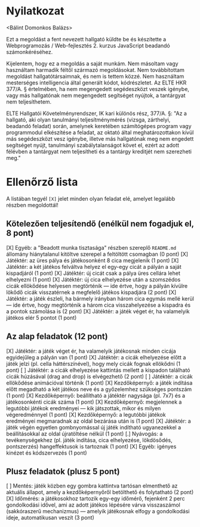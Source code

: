 # Nyilatkozat

<Bálint Domonkos Balázs>
<A9GWMG>

Ezt a megoldást a fent nevezett hallgató küldte be és készítette a Webprogramozás / Web-fejlesztés 2. kurzus JavaScript beadandó számonkéréséhez.

Kijelentem, hogy ez a megoldás a saját munkám. Nem másoltam vagy használtam harmadik féltől származó megoldásokat. Nem továbbítottam megoldást hallgatótársaimnak, és nem is tettem közzé. Nem használtam mesterséges intelligencia által generált kódot, kódrészletet. Az ELTE HKR 377/A. § értelmében, ha nem megengedett segédeszközt veszek igénybe, vagy más hallgatónak nem megengedett segítséget nyújtok, a tantárgyat nem teljesíthetem.

ELTE Hallgatói Követelményrendszer, IK kari különös rész, 377/A. §: "Az a hallgató, aki olyan tanulmányi teljesítménymérés (vizsga, zárthelyi, beadandó feladat) során, amelynek keretében számítógépes program vagy programmodul elkészítése a feladat, az oktató által meghatározottakon kívül más segédeszközt vesz igénybe, illetve más hallgatónak meg nem engedett segítséget nyújt, tanulmányi szabálytalanságot követ el, ezért az adott félévben a tantárgyat nem teljesítheti és a tantárgy kreditjét nem szerezheti meg."

# Ellenőrző lista

A listában tegyél `[X]` jelet minden olyan feladat elé, amelyet legalább részben megoldottál!

## Kötelezően teljesítendő (enélkül nem fogadjuk el, 8 pont)

[X] Egyéb: a "Beadott munka tisztasága" részben szereplő `README.md` állomány hiánytalanul kitöltve szerepel a feltöltött csomagban (0 pont)
[X] Játéktér: az üres pálya és játékosonként 8 cica megjelenik (1 pont)
[X] Játéktér: a két játékos felváltva helyez el egy-egy cicát a pályán a saját kispadjáról (1 pont)
[X] Játéktér: új cicát csak a pálya üres cellára lehet elhelyezni (1 pont)
[X] Játéktér: új cica elhelyezése után a szomszédos cicák ellökődése helyesen megtörténik — ide értve, hogy a pályán kívülre lökődő cicák visszatérnek a megfelelő játékos kispadjára (2 pont)
[X] Játéktér: a játék észleli, ha bármely irányban három cica egymás mellé kerül — ide értve, hogy megtörténik a három cica visszahelyezése a kispadra és a pontok számolása is (2 pont)
[X] Játéktér: a játék véget ér, ha valamelyik játékos elér 5 pontot (1 pont)

## Az alap feladatok (12 pont)

[X] Játéktér: a játék véget ér, ha valamelyik játékosnak minden cicája egyidejűleg a pályán van (1 pont)
[X] Játéktér: a cicák elhelyezése előtt a játék jelzi (pl. cella háttérszínével), hogy mely cicák fognak ellökődni (1 pont)
[ ] Játéktér: a cicák elhelyezése kattintás mellett a kispadon található cicák húzásával (drag and drop) is elvégezhető (2 pont)
[ ] Játéktér: a cicák ellökődése animációval történik (1 pont)
[X] Kezdőképernyő: a játék indítása előtt megadható a két játékos neve és a győzelemhez szükséges pontszám (1 pont)
[X] Kezdőképernyő: beállítható a játéktér nagysága (pl. 7x7) és a játékosonkénti cicák száma (1 pont)
[X] Kezdőképernyő: megjelennek a legutóbbi játékok eredményei — kik játszottak, mikor és milyen végeredménnyel (1 pont)
[X] Kezdőképernyő: a legutóbbi játékok eredményei megmaradnak az oldal bezárása után is (1 pont)
[X] Játéktér: a játék végén egyetlen gombnyomással új játék indítható ugyanezekkel a beállításokkal az oldal újratöltése nélkül (1 pont)
[.] Nyávogás: a tevékenységekhez (pl. játék indítása, cica elhelyezése, lökdösődés, pontszerzés) hangeffektusok is tartoznak (1 pont)
[X] Egyéb: igényes kinézet és kódszervezés (1 pont)

## Plusz feladatok (plusz 5 pont)

[ ] Mentés: játék közben egy gombra kattintva tartósan elmenthető az aktuális állapot, amely a kezdőképernyőről betölthető és folytatható (2 pont)
[X] Időmérés: a játékosokhoz tartozik egy-egy időmérő, fejenként 2 perc gondolkodási idővel, ami az adott játékos lépésére várva visszaszámol (sakkóraszerű mechanizmus) — amelyik játékosnak elfogy a gondolkodási ideje, automatikusan veszít (3 pont)